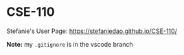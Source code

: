 # CSE-110
Stefanie's User Page: https://stefaniedao.github.io/CSE-110/

**Note:** my `.gitignore` is in the vscode branch
